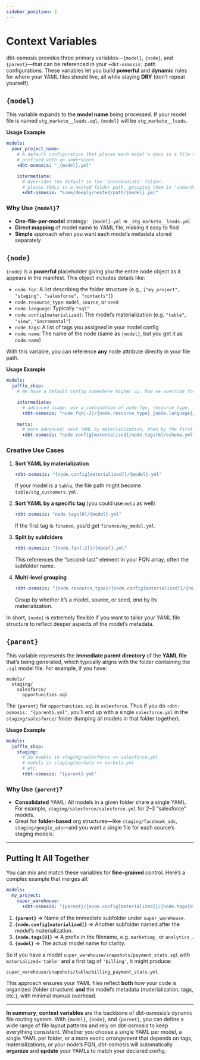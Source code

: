 ```yaml
---
sidebar_position: 2
---
```


# Context Variables

dbt-osmosis provides three primary variables—`{model}`, `{node}`, and `{parent}`—that can be referenced in your `+dbt-osmosis:` path configurations. These variables let you build **powerful** and **dynamic** rules for where your YAML files should live, all while staying **DRY** (don’t repeat yourself).

## `{model}`

This variable expands to the **model name** being processed. If your model file is named `stg_marketo__leads.sql`, `{model}` will be `stg_marketo__leads`.

**Usage Example**

```yaml title="dbt_project.yml"
models:
  your_project_name:
    # A default configuration that places each model's docs in a file named after the model,
    # prefixed with an underscore
    +dbt-osmosis: "_{model}.yml"

    intermediate:
      # Overrides the default in the 'intermediate' folder:
      # places YAMLs in a nested folder path, grouping them in "some/deeply/nested/path/"
      +dbt-osmosis: "some/deeply/nested/path/{model}.yml"
```

### Why Use `{model}`?

- **One-file-per-model** strategy: `_{model}.yml` => `_stg_marketo__leads.yml`
- **Direct mapping** of model name to YAML file, making it easy to find
- **Simple** approach when you want each model’s metadata stored separately

## `{node}`

`{node}` is a **powerful** placeholder giving you the entire node object as it appears in the manifest. This object includes details like:

- `node.fqn`: A list describing the folder structure (e.g., `["my_project", "staging", "salesforce", "contacts"]`)
- `node.resource_type`: `model`, `source`, or `seed`
- `node.language`: Typically `"sql"`
- `node.config[materialized]`: The model’s materialization (e.g. `"table"`, `"view"`, `"incremental"`)
- `node.tags`: A list of tags you assigned in your model config
- `node.name`: The name of the node (same as `{model}`, but you get it as `node.name`)

With this variable, you can reference **any** node attribute directly in your file path.

**Usage Example**

```yaml title="dbt_project.yml"
models:
  jaffle_shop:
    # We have a default config somewhere higher up. Now we override for intermediate or marts subfolders.

    intermediate:
      # advanced usage: use a combination of node.fqn, resource_type, language, and name
      +dbt-osmosis: "node.fqn[-2]/{node.resource_type}_{node.language}/{node.name}.yml"

    marts:
      # more advanced: nest YAML by materialization, then by the first tag.
      +dbt-osmosis: "node.config[materialized]/node.tags[0]/schema.yml"
```

### Creative Use Cases

1. **Sort YAML by materialization**

   ```yaml
   +dbt-osmosis: "{node.config[materialized]}/{model}.yml"
   ```

   If your model is a `table`, the file path might become `table/stg_customers.yml`.

2. **Sort YAML by a specific tag** (you could use `meta` as well)

   ```yaml
   +dbt-osmosis: "node.tags[0]/{model}.yml"
   ```

   If the first tag is `finance`, you’d get `finance/my_model.yml`.

3. **Split by subfolders**

   ```yaml
   +dbt-osmosis: "{node.fqn[-2]}/{model}.yml"
   ```

   This references the “second-last” element in your FQN array, often the subfolder name.

4. **Multi-level grouping**

   ```yaml
   +dbt-osmosis: "{node.resource_type}/{node.config[materialized]}/{node.name}.yml"
   ```

   Group by whether it’s a model, source, or seed, *and* by its materialization.

In short, `{node}` is extremely flexible if you want to tailor your YAML file structure to reflect deeper aspects of the model’s metadata.

## `{parent}`

This variable represents the **immediate parent directory** of the **YAML file** that’s being generated, which typically aligns with the folder containing the `.sql` model file. For example, if you have:

```
models/
  staging/
    salesforce/
      opportunities.sql
```

The `{parent}` for `opportunities.sql` is `salesforce`. Thus if you do `+dbt-osmosis: "{parent}.yml"`, you’ll end up with a single `salesforce.yml` in the `staging/salesforce/` folder (lumping all models in that folder together).

**Usage Example**

```yaml title="dbt_project.yml"
models:
  jaffle_shop:
    staging:
      # So models in staging/salesforce => salesforce.yml
      # models in staging/marketo => marketo.yml
      # etc.
      +dbt-osmosis: "{parent}.yml"
```

### Why Use `{parent}`?

- **Consolidated** YAML: All models in a given folder share a single YAML. For example, `staging/salesforce/salesforce.yml` for 2–3 “salesforce” models.
- Great for **folder-based** org structures—like `staging/facebook_ads`, `staging/google_ads`—and you want a single file for each source’s staging models.

---

## Putting It All Together

You can mix and match these variables for **fine-grained** control. Here’s a complex example that merges all:

```yaml
models:
  my_project:
    super_warehouse:
      +dbt-osmosis: "{parent}/{node.config[materialized]}/{node.tags[0]}_{model}.yml"
```

1. **`{parent}`** => Name of the immediate subfolder under `super_warehouse`.
2. **`{node.config[materialized]}`** => Another subfolder named after the model’s materialization.
3. **`{node.tags[0]}`** => A prefix in the filename, e.g. `marketing_` or `analytics_`.
4. **`{model}`** => The actual model name for clarity.

So if you have a model `super_warehouse/snapshots/payment_stats.sql` with `materialized='table'` and a first tag of `'billing'`, it might produce:

```
super_warehouse/snapshots/table/billing_payment_stats.yml
```

This approach ensures your YAML files reflect **both** how your code is organized (folder structure) **and** the model’s metadata (materialization, tags, etc.), with minimal manual overhead.

---

**In summary**, **context variables** are the backbone of dbt-osmosis’s dynamic file routing system. With `{model}`, `{node}`, and `{parent}`, you can define a wide range of file layout patterns and rely on dbt-osmosis to keep everything consistent. Whether you choose a single YAML per model, a single YAML per folder, or a more exotic arrangement that depends on tags, materializations, or your node’s FQN, dbt-osmosis will automatically **organize** and **update** your YAMLs to match your declared config.
